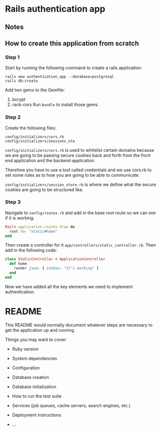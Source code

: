 # Rails authentication app

## Notes

## How to create this application from scratch

### Step 1

Start by running the following command to create a rails application:
```
rails new authentication_app --database=postgresql
rails db:create
```
Add two gems to the Gemfile:
1. bcrypt
2. rack-cors
Run ```bundle``` to install those gems.

### Step 2

Create the following files:
```
config/initializers/cors.rb
config/initializers/sessions_sto
```

```config/initializers/cors.rb``` is used to whitelist certain domains because we are going to be passing secure cookies back and forth from the front end application and the backend application.

Therefore you have to use a tool called credentials and we use cors.rb to set some rules as to how you are going to be able to communicate.

```config/initializers/session_store.rb``` is where we define what the secure cookies are going to be structured like.

### Step 3

Navigate to ```config/routes.rb``` and add in the base root route so we can see if it is working:
```ruby
Rails.application.routes.draw do
  root to: "static#home"
end
```
Then create a controller for it ```app/controllers/static_controller.rb```.
Then add in the following code:
```ruby
class StaticController < ApplicationController
  def home
    render json: { status: "It's working" }
  end
end
```
Now we have added all the key elements we need to implement authentication.




# README

This README would normally document whatever steps are necessary to get the
application up and running.

Things you may want to cover:

* Ruby version

* System dependencies

* Configuration

* Database creation

* Database initialization

* How to run the test suite

* Services (job queues, cache servers, search engines, etc.)

* Deployment instructions

* ...
